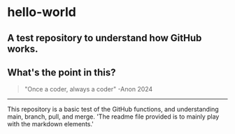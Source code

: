 # hello-world
A test repository to understand how GitHub works.
---
## What's the point in this?

> "Once a coder, always a coder"
> -Anon 2024

---
This repository is a basic test of the GitHub functions, and understanding main, branch, pull, and merge. 
'The readme file provided is to mainly play with the markdown elements.'
